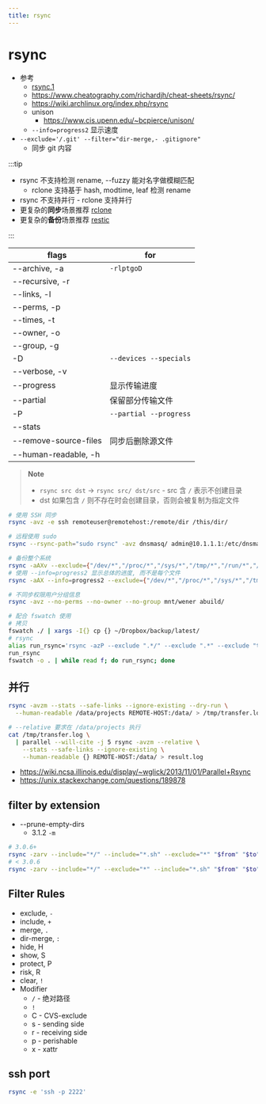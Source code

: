 ```yaml
---
title: rsync
---
```


# rsync

- 参考
  - [rsync.1](https://man7.org/linux/man-pages/man1/rsync.1.html)
  - https://www.cheatography.com/richardjh/cheat-sheets/rsync/
  - https://wiki.archlinux.org/index.php/rsync
  - unison
    - https://www.cis.upenn.edu/~bcpierce/unison/
  - `--info=progress2` 显示速度
- `--exclude='/.git' --filter="dir-merge,- .gitignore"`
  - 同步 git 内容

:::tip

- rsync 不支持检测 rename, --fuzzy 能对名字做模糊匹配
  - rclone 支持基于 hash, modtime, leaf 检测 rename
- rsync 不支持并行 - rclone 支持并行
- 更复杂的**同步**场景推荐 [rclone](./rclone.md)
- 更复杂的**备份**场景推荐 [restic](./restic.md)

:::

| flags                 | for                    |
| --------------------- | ---------------------- |
| --archive, -a         | `-rlptgoD`             |
| --recursive, -r       |
| --links, -l           |
| --perms, -p           |
| --times, -t           |
| --owner, -o           |
| --group, -g           |
| -D                    | `--devices --specials` |
| --verbose, -v         |
| --progress            | 显示传输进度           |
| --partial             | 保留部分传输文件       |
| -P                    | `--partial --progress` |
| --stats               |
| --remove-source-files | 同步后删除源文件       |
| --human-readable, -h  |

> **Note**
>
> - `rsync src dst` -> `rsync src/ dst/src` - src 含 `/` 表示不创建目录
> - dst 如果包含 `/` 则不存在时会创建目录，否则会被复制为指定文件

```bash
# 使用 SSH 同步
rsync -avz -e ssh remoteuser@remotehost:/remote/dir /this/dir/

# 远程使用 sudo
rsync --rsync-path="sudo rsync" -avz dnsmasq/ admin@10.1.1.1:/etc/dnsmasq/

# 备份整个系统
rsync -aAXv --exclude={"/dev/*","/proc/*","/sys/*","/tmp/*","/run/*","/mnt/*","/media/*","/lost+found"} / /path/to/backup/folder
# 使用 --info=progress2 显示总体的进度, 而不是每个文件
rsync -aAX --info=progress2 --exclude={"/dev/*","/proc/*","/sys/*","/tmp/*","/run/*","/mnt/*","/media/*","/lost+found"} / /path/to/backup/folder

# 不同步权限用户分组信息
rsync -avz --no-perms --no-owner --no-group mnt/wener abuild/

# 配合 fswatch 使用
# 拷贝
fswatch ./ | xargs -I{} cp {} ~/Dropbox/backup/latest/
# rsync
alias run_rsync='rsync -azP --exclude ".*/" --exclude ".*" --exclude "tmp/" ~/Documents/repos/my_repository username@host:~'
run_rsync
fswatch -o . | while read f; do run_rsync; done
```

## 并行

```bash
rsync -avzm --stats --safe-links --ignore-existing --dry-run \
  --human-readable /data/projects REMOTE-HOST:/data/ > /tmp/transfer.log

# --relative 要求在 /data/projects 执行
cat /tmp/transfer.log \
  | parallel --will-cite -j 5 rsync -avzm --relative \
    --stats --safe-links --ignore-existing \
    --human-readable {} REMOTE-HOST:/data/ > result.log
```

- https://wiki.ncsa.illinois.edu/display/~wglick/2013/11/01/Parallel+Rsync
- https://unix.stackexchange.com/questions/189878

## filter by extension

- --prune-empty-dirs
  - 3.1.2 `-m`

```bash
# 3.0.6+
rsync -zarv --include="*/" --include="*.sh" --exclude="*" "$from" "$to"
# < 3.0.6
rsync -zarv --include="*/" --exclude="*" --include="*.sh" "$from" "$to"
```

## Filter Rules

- exclude, `-`
- include, `+`
- merge, `.`
- dir-merge, `:`
- hide, H
- show, S
- protect, P
- risk, R
- clear, `!`
- Modifier
  - `/` - 绝对路径
  - `!`
  - C - CVS-exclude
  - s - sending side
  - r - receiving side
  - p - perishable
  - x - xattr

## ssh port

```bash
rsync -e 'ssh -p 2222'
```
